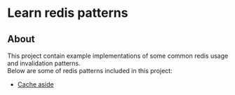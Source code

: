 # Learn redis patterns 

## About 
This project contain example implementations of some common redis usage and invalidation patterns.\
Below are some of redis patterns included in this project:
* [Cache aside](https://github.com/asepwhite/learn-redis-patterns/tree/main/cache-aside)